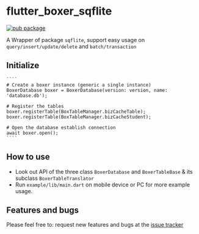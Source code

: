 # flutter_boxer_sqflite

[![pub package](https://img.shields.io/pub/v/flutter_boxer_sqflite.svg)](https://pub.dev/packages/flutter_boxer_sqflite)

A Wrapper of package `sqflite`, support easy usage on `query/insert/update/delete` and `batch/transaction`

## Initialize

    ````
    # Create a boxer instance (generic a single instance)
    BoxerDatabase boxer = BoxerDatabase(version: version, name: 'database.db');
    
    # Register the tables
    boxer.registerTable(BoxTableManager.bizCacheTable);
    boxer.registerTable(BoxTableManager.bizCacheStudent);
    
    # Open the database establish connection
    await boxer.open();
    ````

## How to use

* Look out API of the three class `BoxerDatabase` and `BoxerTableBase` & its subclass `BoxerTableTranslator`
* Run `example/lib/main.dart` on mobile device or PC for more example usage.

## Features and bugs

Please feel free to:
request new features and bugs at the [issue tracker][tracker]



[tracker]: https://github.com/isaacselement/flutter_boxer_sqflite/issues
